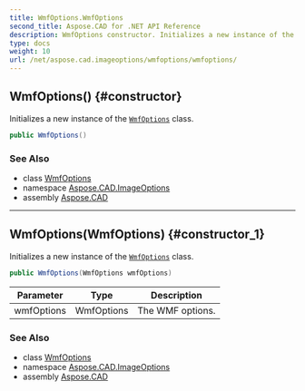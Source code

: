 ```yaml
---
title: WmfOptions.WmfOptions
second_title: Aspose.CAD for .NET API Reference
description: WmfOptions constructor. Initializes a new instance of the WmfOptions class
type: docs
weight: 10
url: /net/aspose.cad.imageoptions/wmfoptions/wmfoptions/
---
```

## WmfOptions() {#constructor}

Initializes a new instance of the [`WmfOptions`](../) class.

```csharp
public WmfOptions()
```

### See Also

* class [WmfOptions](../)
* namespace [Aspose.CAD.ImageOptions](../../wmfoptions/)
* assembly [Aspose.CAD](../../../)

---

## WmfOptions(WmfOptions) {#constructor_1}

Initializes a new instance of the [`WmfOptions`](../) class.

```csharp
public WmfOptions(WmfOptions wmfOptions)
```

| Parameter | Type | Description |
| --- | --- | --- |
| wmfOptions | WmfOptions | The WMF options. |

### See Also

* class [WmfOptions](../)
* namespace [Aspose.CAD.ImageOptions](../../wmfoptions/)
* assembly [Aspose.CAD](../../../)


